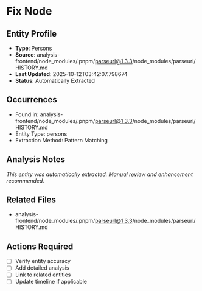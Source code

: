 # Fix Node

## Entity Profile
- **Type**: Persons
- **Source**: analysis-frontend/node_modules/.pnpm/parseurl@1.3.3/node_modules/parseurl/HISTORY.md
- **Last Updated**: 2025-10-12T03:42:07.798674
- **Status**: Automatically Extracted

## Occurrences
- Found in: analysis-frontend/node_modules/.pnpm/parseurl@1.3.3/node_modules/parseurl/HISTORY.md
- Entity Type: persons
- Extraction Method: Pattern Matching

## Analysis Notes
*This entity was automatically extracted. Manual review and enhancement recommended.*

## Related Files
- analysis-frontend/node_modules/.pnpm/parseurl@1.3.3/node_modules/parseurl/HISTORY.md

## Actions Required
- [ ] Verify entity accuracy
- [ ] Add detailed analysis
- [ ] Link to related entities
- [ ] Update timeline if applicable
